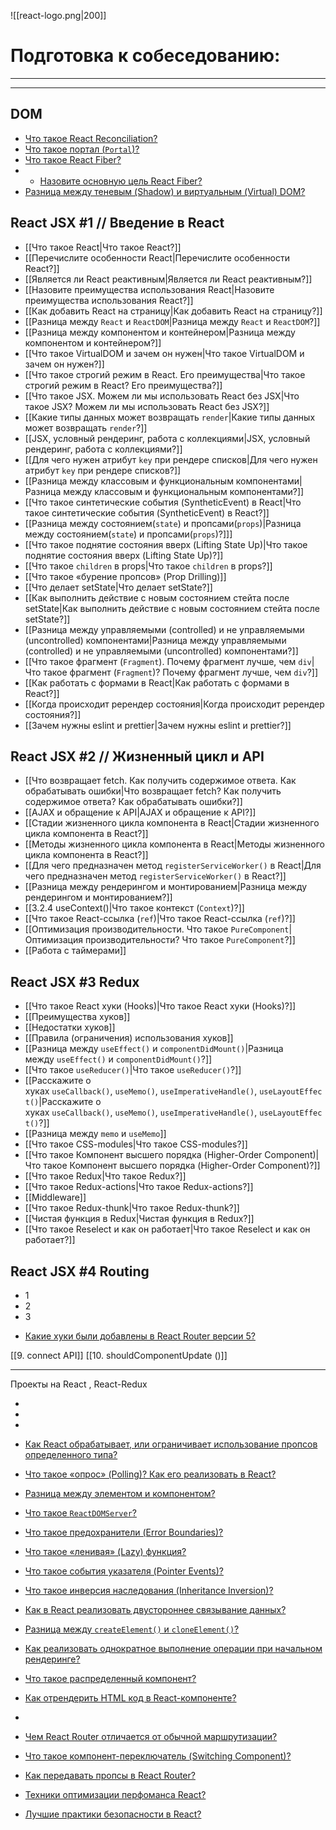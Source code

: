 ![[react-logo.png|200]]

# Подготовка к собеседованию:
___
___

## DOM

- [Что такое React Reconciliation?](https://youtu.be/RpcB5jnJvcI?t=271)
- [Что такое портал (`Portal`)?](https://youtu.be/RpcB5jnJvcI?t=342)
- [Что такое React Fiber?](https://youtu.be/RpcB5jnJvcI?t=689)
- - [Назовите основную цель React Fiber?](https://youtu.be/DgevxmyzymQ?t=30)
- [Разница между теневым (Shadow) и виртуальным (Virtual) DOM?](https://youtu.be/81yRgVQ1ciM?t=112)


## React JSX #1 // Введение в React

* [[Что такое React|Что такое React?]]
* [[Перечислите особенности React|Перечислите особенности React?]]
* [[Является ли React реактивным|Является ли React реактивным?]]
* [[Назовите преимущества использования React|Назовите преимущества использования React?]]
* [[Как добавить React на страницу|Как добавить React на страницу?]]
* [[Разница между `React` и `ReactDOM`|Разница между `React` и `ReactDOM`?]]
* [[Разница между компонентом и контейнером|Разница между компонентом и контейнером?]]
* [[Что такое VirtualDOM и зачем он нужен|Что такое VirtualDOM и зачем он нужен?]]
* [[Что такое строгий режим в React. Его преимущества|Что такое строгий режим в React? Его преимущества?]]
* [[Что такое JSX.  Можем ли мы использовать React без JSX|Что такое JSX?  Можем ли мы использовать React без JSX?]]
* [[Какие типы данных может возвращать `render`|Какие типы данных может возвращать `render`?]]
* [[JSX, условный рендеринг, работа с коллекциями|JSX, условный рендеринг, работа с коллекциями?]]
* [[Для чего нужен атрибут `key` при рендере списков|Для чего нужен атрибут `key` при рендере списков?]]
* [[Разница между классовым и функциональным компонентами|Разница между классовым и функциональным компонентами?]]
* [[Что такое синтетические события (SyntheticEvent) в React|Что такое синтетические события (SyntheticEvent) в React?]]
* [[Разница между состоянием(`state`) и пропсами(`props`)|Разница между состоянием(`state`) и пропсами(`props`)?]]]
* [[Что такое поднятие состояния вверх (Lifting State Up)|Что такое поднятие состояния вверх (Lifting State Up)?]]
* [[Что такое `children` в props|Что такое `children` в props?]]
* [[Что такое «бурение пропсов» (Prop Drilling)]]
* [[Что делает setState|Что делает setState?]]
* [[Как выполнить действие с новым состоянием стейта после setState|Как выполнить действие с новым состоянием стейта после setState?]]
* [[Разница между управляемыми (controlled) и не управляемыми (uncontrolled) компонентами|Разница между управляемыми (controlled) и не управляемыми (uncontrolled) компонентами?]]
* [[Что такое фрагмент (`Fragment`). Почему фрагмент лучше, чем `div`|Что такое фрагмент (`Fragment`)? Почему фрагмент лучше, чем `div`?]]
* [[Как работать с формами в React|Как работать с формами в React?]]
* [[Когда происходит ререндер состояния|Когда происходит ререндер состояния?]]
* [[Зачем нужны eslint и prettier|Зачем нужны eslint и prettier?]]

## React JSX #2 // Жизненный цикл и API

* [[Что возвращает fetch. Как получить содержимое ответа. Как обрабатывать ошибки|Что возвращает fetch? Как получить содержимое ответа? Как обрабатывать ошибки?]]
* [[AJAX и обращение к API|AJAX и обращение к API?]]
* [[Стадии жизненного цикла компонента в React|Стадии жизненного цикла компонента в React?]]
* [[Методы жизненного цикла компонента в React|Методы жизненного цикла компонента в React?]]
* [[Для чего предназначен метод `registerServiceWorker()` в React|Для чего предназначен метод `registerServiceWorker()` в React?]]
* [[Разница между рендерингом и монтированием|Разница между рендерингом и монтированием?]]
* [[3.2.4 useContext()|Что такое контекст (`Context`)?]]
* [[Что такое React-ссылка (`ref`)|Что такое React-ссылка (`ref`)?]]
* [[Оптимизация производительности. Что такое `PureComponent`|Оптимизация производительности? Что такое `PureComponent`?]]
* [[Работа с таймерами]]

## React JSX #3 Redux

* [[Что такое React хуки (Hooks)|Что такое React хуки (Hooks)?]]
* [[Преимущества хуков]]
* [[Недостатки хуков]]
* [[Правила (ограничения) использования хуков]]
* [[Разница между `useEffect()` и `componentDidMount()`|Разница между `useEffect()` и `componentDidMount()`?]]
* [[Что такое `useReducer()`|Что такое `useReducer()`?]]
* [[Расскажите о хуках `useCallback()`, `useMemo()`, `useImperativeHandle()`, `useLayoutEffect()`|Расскажите о хуках `useCallback()`, `useMemo()`, `useImperativeHandle()`, `useLayoutEffect()`?]]
* [[Разница между `memo` и `useMemo`]]
* [[Что такое CSS-modules|Что такое CSS-modules?]]
* [[Что такое Компонент высшего порядка (Higher-Order Component)|Что такое Компонент высшего порядка (Higher-Order Component)?]]
* [[Что такое Redux|Что такое Redux?]]
* [[Что такое Redux-actions|Что такое Redux-actions?]]
* [[Middleware]]
* [[Что такое Redux-thunk|Что такое Redux-thunk?]]
* [[Чистая функция в Redux|Чистая функция в Redux?]]
* [[Что такое Reselect и как он работает|Что такое Reselect и как он работает?]]


## React JSX #4 Routing

* 1
* 2
* 3





- [Какие хуки были добавлены в React Router версии 5?](https://youtu.be/GZUy2i6QN7o?t=765)







[[9. connect API]]
[[10. shouldComponentUpdate ()]]

___
Проекты на React , React-Redux



- 
- 
- 

- [Как React обрабатывает, или ограничивает использование пропсов определенного типа?](https://youtu.be/81yRgVQ1ciM?t=413)


- [Что такое «опрос» (Polling)? Как его реализовать в React?](https://youtu.be/81yRgVQ1ciM?t=597)
- [Разница между элементом и компонентом?](https://youtu.be/81yRgVQ1ciM?t=663)
- [Что такое `ReactDOMServer`?](https://youtu.be/81yRgVQ1ciM?t=763)
- [Что такое предохранители (Error Boundaries)?](https://youtu.be/HBSAjY-xh3k?t=36)
- [Что такое «ленивая» (Lazy) функция?](https://youtu.be/HBSAjY-xh3k?t=103)


- [Что такое события указателя (Pointer Events)?](https://youtu.be/HBSAjY-xh3k?t=239)
- [Что такое инверсия наследования (Inheritance Inversion)?](https://youtu.be/HBSAjY-xh3k?t=301)
- [Как в React реализовать двустороннее связывание данных?](https://youtu.be/HBSAjY-xh3k?t=355)





- [Разница между `createElement()` и `cloneElement()`?](https://youtu.be/ngyOYuTrUk8?t=816)

- [Как реализовать однократное выполнение операции при начальном рендеринге?](https://youtu.be/GZUy2i6QN7o?t=321)
- [Что такое распределенный компонент?](https://youtu.be/GZUy2i6QN7o?t=386)

- [Как отрендерить HTML код в React-компоненте?](https://youtu.be/GZUy2i6QN7o?t=572)


- 
- [Чем React Router отличается от обычной маршрутизации?](https://youtu.be/GZUy2i6QN7o?t=710)
- [Что такое компонент-переключатель (Switching Component)?](https://youtu.be/81yRgVQ1ciM?t=265)
- [Как передавать пропсы в React Router?](https://youtu.be/GZUy2i6QN7o?t=841)


- [Техники оптимизации перфоманса React?](https://youtu.be/__neFkxAO9s?t=606)
- [Лучшие практики безопасности в React?](https://youtu.be/__neFkxAO9s?t=694)